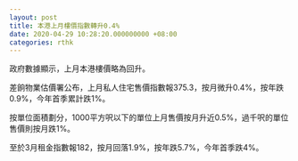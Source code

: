 ```yaml
---
layout: post
title: 本港上月樓價指數轉升0.4%
date: 2020-04-29 10:28:20.000000000 +08:00
categories: rthk
---
```


政府數據顯示，上月本港樓價略為回升。

差餉物業估價署公布，上月私人住宅售價指數報375.3，按月微升0.4%，按年跌0.9%，今年首季累計跌1%。

按單位面積劃分，1000平方呎以下的單位上月售價按月升近0.5%，過千呎的單位售價則按月跌1%。

至於3月租金指數報182，按月回落1.9%，按年跌5.7%，今年首季跌4%。
